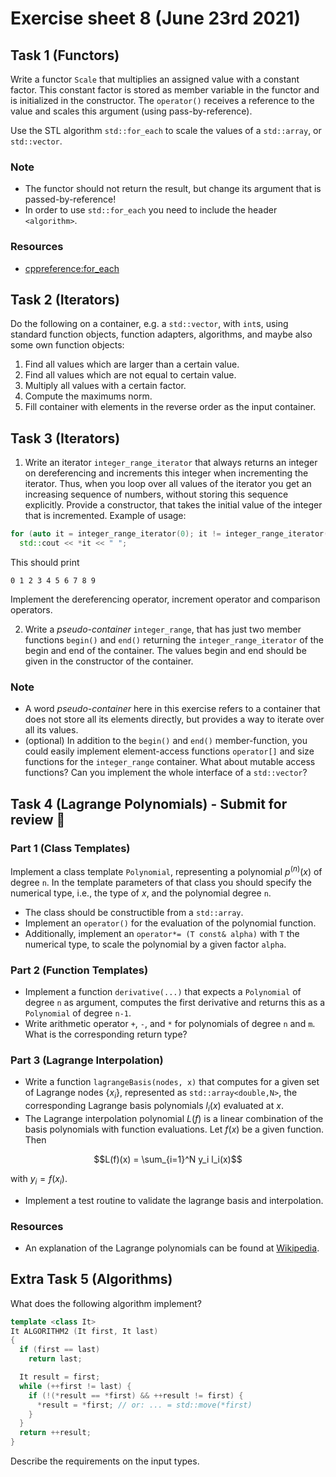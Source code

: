 # Exercise sheet 8 (June 23rd 2021)

## Task 1 (Functors)
Write a functor `Scale` that multiplies an assigned value with a constant factor. This constant factor
is stored as member variable in the functor and is initialized in the constructor. The `operator()` receives a
reference to the value and scales this argument (using pass-by-reference).

Use the STL algorithm `std::for_each` to scale the values of a `std::array`, or `std::vector`.

### Note
- The functor should not return the result, but change its argument that is passed-by-reference!
- In order to use `std::for_each` you need to include the header `<algorithm>`.

### Resources
- [cppreference:for_each](https://en.cppreference.com/w/cpp/algorithm/for_each)


## Task 2 (Iterators)
Do the following on a container, e.g. a `std::vector`, with `int`s, using standard function objects, function
adapters, algorithms, and maybe also some own function objects:
1. Find all values which are larger than a certain value.
2. Find all values which are not equal to certain value.
3. Multiply all values with a certain factor.
4. Compute the maximums norm.
5. Fill container with elements in the reverse order as the input container.


## Task 3 (Iterators)
1. Write an iterator `integer_range_iterator` that always returns an integer on dereferencing and increments this
integer when incrementing the iterator. Thus, when you loop over all values of the iterator you get an
increasing sequence of numbers, without storing this sequence explicitly. Provide a constructor, that takes the
initial value of the integer that is incremented. Example of usage:
```c++
for (auto it = integer_range_iterator(0); it != integer_range_iterator(10); ++it)
  std::cout << *it << " ";
```
This should print
```
0 1 2 3 4 5 6 7 8 9
```
Implement the dereferencing operator, increment operator and comparison operators.

2. Write a *pseudo-container* `integer_range`, that has just two member functions `begin()` and `end()` returning
the `integer_range_iterator` of the begin and end of the container. The values begin and end should
be given in the constructor of the container.

### Note
- A word *pseudo-container* here in this exercise refers to a container that does not store all its elements
  directly, but provides a way to iterate over all its values.
- (optional) In addition to the `begin()` and `end()` member-function, you could easily implement element-access functions
  `operator[]` and size functions for the `integer_range` container. What about mutable access functions? Can you implement
  the whole interface of a `std::vector`?


## Task 4 (Lagrange Polynomials) - Submit for review :pencil:

### Part 1 (Class Templates)
Implement a class template `Polynomial`, representing a polynomial $`p^{(n)}(x)`$ of degree `n`. In the template parameters
of that class you should specify the numerical type, i.e., the type of $`x`$, and the polynomial degree `n`.

- The class should be constructible from a `std::array`.
- Implement an `operator()` for the evaluation of the polynomial function.
- Additionally, implement an `operator*= (T const& alpha)` with `T` the numerical type, to scale the
  polynomial by a given factor `alpha`.

### Part 2 (Function Templates)
- Implement a function `derivative(...)` that expects a `Polynomial` of degree `n` as argument, computes
  the first derivative and returns this as a `Polynomial` of degree `n-1`.
- Write arithmetic operator `+`, `-`, and `*` for polynomials of degree `n` and `m`. What is the
  corresponding return type?

### Part 3 (Lagrange Interpolation)
- Write a function `lagrangeBasis(nodes, x)` that computes for a given set of Lagrange nodes $`\{x_i\}`$, represented as
  `std::array<double,N>`, the corresponding Lagrange basis polynomials $`l_i(x)`$ evaluated at $`x`$.
- The Lagrange interpolation polynomial $`L(f)`$ is a linear combination of the basis polynomials with function evaluations. Let $`f(x)`$ be
  a given function. Then

```math
L(f)(x) = \sum_{i=1}^N y_i l_i(x)
```

with $`y_i=f(x_i)`$.

- Implement a test routine to validate the lagrange basis and interpolation.

### Resources
- An explanation of the Lagrange polynomials can be found at
[Wikipedia](https://en.wikipedia.org/wiki/Lagrange_polynomial).


## Extra Task 5 (Algorithms)
What does the following algorithm implement?
```c++
template <class It>
It ALGORITHM2 (It first, It last)
{
  if (first == last)
    return last;

  It result = first;
  while (++first != last) {
    if (!(*result == *first) && ++result != first) {
      *result = *first; // or: ... = std::move(*first)
    }
  }
  return ++result;
}
```
Describe the requirements on the input types.